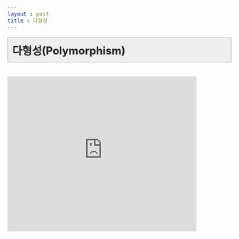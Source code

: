 ```yaml
---
layout : post
title : 다형성
---
```

<div class="txc-textbox" style="padding: 10px; border: 1px solid rgb(193, 193, 193); border-image: none; background-color: rgb(238, 238, 238);">
    <strong><span style="font-size: 18pt;">다형성(Polymorphism)</span></strong>
    <font size="5"><span style="line-height: 36px;"></span></font>
</div>  
<br/>  
  
  <p class="oembeded"><iframe src="http://www.youtube.com/embed/R_PPA9eejDw?wmode=transparent&amp;jqoemcache=eADs0" width="425" height="349" allowfullscreen="true" allowscriptaccess="always" scrolling="no" frameborder="0"></iframe></p>

<footer style="position:fixed; font-size:.8em; text-align:right; bottom:0px; margin-left:-25px; height:20px; width:100%;">generated by <a href="http://pad.haroopress.com" target="_blank">haroopad</a></footer>

